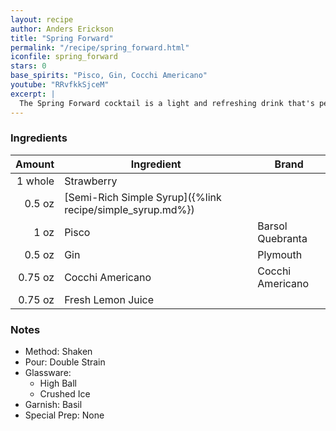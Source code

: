 ```yaml
---
layout: recipe
author: Anders Erickson
title: "Spring Forward"
permalink: "/recipe/spring_forward.html"
iconfile: spring_forward
stars: 0
base_spirits: "Pisco, Gin, Cocchi Americano"
youtube: "RRvfkkSjceM"
excerpt: |
  The Spring Forward cocktail is a light and refreshing drink that's perfect for the warmer months.
---
```


### Ingredients

|  Amount | Ingredient                                                | Brand            |
| ------: | --------------------------------------------------------- | ---------------- |
| 1 whole | Strawberry                                                |
|  0.5 oz | [Semi-Rich Simple Syrup]({%link recipe/simple_syrup.md%}) |
|    1 oz | Pisco                                                     | Barsol Quebranta |
|  0.5 oz | Gin                                                       | Plymouth         |
| 0.75 oz | Cocchi Americano                                          | Cocchi Americano |
| 0.75 oz | Fresh Lemon Juice                                         |

### Notes

- Method: Shaken
- Pour: Double Strain
- Glassware:
  - High Ball
  - Crushed Ice
- Garnish: Basil
- Special Prep: None
